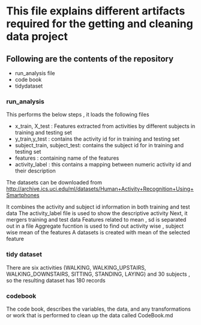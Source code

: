# This file explains different artifacts required for the getting and cleaning data project
## Following are the contents of the repository

* run_analysis file 
* code book
* tidydataset

### run_analysis

This performs the below steps , it loads the following files

* x_train, X_test : Features extracted from activities by different subjects in training and testing set
* y_train,y_test : contains the activity id for in training and testing set
* subject_train, subject_test: contains the subject id for in training and testing set
* features : containing name of the features
* activity_label : this contains a mapping between numeric activity id and their description

The datasets can be downloaded from http://archive.ics.uci.edu/ml/datasets/Human+Activity+Recognition+Using+Smartphones 

It combines the activity and subject id information in both training and test data
The activity_label file is used to show the descriptive activity
Next, it mergers training and test data
Features related to mean , sd is separated out in a file
Aggregate fucntion is used to find out activity wise , subject wise mean of the features
A datasets is created with mean of the selected feature


### tidy dataset
There are six activities (WALKING, WALKING_UPSTAIRS, WALKING_DOWNSTAIRS, SITTING, STANDING, LAYING) and 30 subjects , so the resulting dataset has 180 records

### codebook
The code book, describes the variables, the data, and any transformations or work that is performed to clean up the data called CodeBook.md



